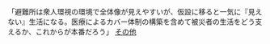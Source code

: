 「避難所は衆人環視の環境で全体像が見えやすいが、仮設に移ると一気に『見えない』生活になる。医療によるカバー体制の構築を含めて被災者の生活をどう支えるか、これからが本番だろう」
 <a href="http://www.marineclubresort.com/public/jpwatchonline.asp?cheap=products-c328.html" title="その他">その他</a>
